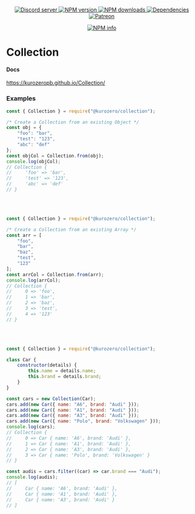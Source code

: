 <div align="center">
    <br />
    <p>
        <a href="https://discord.gg/p895czC">
            <img src="https://discordapp.com/api/guilds/240059867744698368/embed.png" alt="Discord server" />
        </a>
        <a href="https://www.npmjs.com/package/@kurozero/collection">
            <img src="https://img.shields.io/npm/v/@kurozero/collection.svg?maxAge=3600" alt="NPM version" />
        </a>
        <a href="https://www.npmjs.com/package/@kurozero/collection">
            <img src="https://img.shields.io/npm/dt/@kurozero/collection.svg?maxAge=3600" alt="NPM downloads" />
        </a>
        <a href="https://david-dm.org/KurozeroPB/rssemitter">
            <img src="https://img.shields.io/david/kurozeropb/rssemitter.svg?maxAge=3600" alt="Dependencies" />
        </a>
        <a href="https://www.patreon.com/Kurozero">
            <img src="https://img.shields.io/badge/donate-patreon-F96854.svg" alt="Patreon" />
        </a>
    </p>
    <p>
        <a href="https://nodei.co/npm/@kurozero/collection/">
            <img src="https://nodei.co/npm/@kurozero/collection.png?downloads=true&stars=true" alt="NPM info" />
        </a>
    </p>
</div>

# Collection

#### Docs
https://kurozeropb.github.io/Collection/


### Examples
```js
const { Collection } = require("@kurozero/collection");

/* Create a Collection from an existing Object */
const obj = {
    "foo": "bar",
    "test": "123",
    "abc": "def"
};
const objCol = Collection.from(obj);
console.log(objCol);
// Collection {
//     'foo' => 'bar',
//     'test' => '123',
//     'abc' => 'def'
// }
```

<br/><br/>

```js
const { Collection } = require("@kurozero/collection");

/* Create a Collection from an existing Array */
const arr = [
    "foo",
    "bar",
    "baz",
    "test",
    "123"
];
const arrCol = Collection.from(arr);
console.log(arrCol);
// Collection {
//     0 => 'foo',
//     1 => 'bar',
//     2 => 'baz',
//     3 => 'test',
//     4 => '123'
// }
```

<br/><br/>

```js
const { Collection } = require("@kurozero/collection");

class Car {
    constructor(details) {
        this.name = details.name;
        this.brand = details.brand;
    }
}

const cars = new Collection(Car);
cars.add(new Car({ name: "A6", brand: "Audi" }));
cars.add(new Car({ name: "A1", brand: "Audi" }));
cars.add(new Car({ name: "A3", brand: "Audi" }));
cars.add(new Car({ name: "Polo", brand: "Volkswagen" }));
console.log(cars);
// Collection {
//     0 => Car { name: 'A6', brand: 'Audi' },
//     1 => Car { name: 'A1', brand: 'Audi' },
//     2 => Car { name: 'A3', brand: 'Audi' },
//     3 => Car { name: 'Polo', brand: 'Volkswagen' }
// }

const audis = cars.filter((car) => car.brand === "Audi");
console.log(audis);
// [
//     Car { name: 'A6', brand: 'Audi' },
//     Car { name: 'A1', brand: 'Audi' },
//     Car { name: 'A3', brand: 'Audi' }
// ]
```

